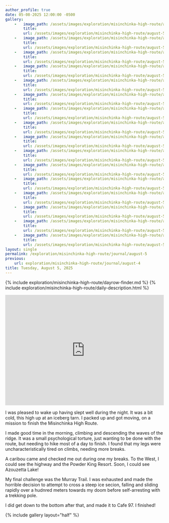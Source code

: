 ```yaml
---
author_profile: true
date: 05-08-2025 12:00:00 -0500
gallery: 
    -   image_path: /assets/images/exploration/misinchinka-high-route/august-5/small/9562.jpg
        title: 
        url: /assets/images/exploration/misinchinka-high-route/august-5/large/9562.jpg
    -   image_path: /assets/images/exploration/misinchinka-high-route/august-5/small/9563.jpg
        title: 
        url: /assets/images/exploration/misinchinka-high-route/august-5/large/9563.jpg
    -   image_path: /assets/images/exploration/misinchinka-high-route/august-5/small/9564.jpg
        title: 
        url: /assets/images/exploration/misinchinka-high-route/august-5/large/9564.jpg
    -   image_path: /assets/images/exploration/misinchinka-high-route/august-5/small/9565.jpg
        title: 
        url: /assets/images/exploration/misinchinka-high-route/august-5/large/9565.jpg
    -   image_path: /assets/images/exploration/misinchinka-high-route/august-5/small/9566.jpg
        title: 
        url: /assets/images/exploration/misinchinka-high-route/august-5/large/9566.jpg
    -   image_path: /assets/images/exploration/misinchinka-high-route/august-5/small/9567.jpg
        title: 
        url: /assets/images/exploration/misinchinka-high-route/august-5/large/9567.jpg
    -   image_path: /assets/images/exploration/misinchinka-high-route/august-5/small/9568.jpg
        title: 
        url: /assets/images/exploration/misinchinka-high-route/august-5/large/9568.jpg
    -   image_path: /assets/images/exploration/misinchinka-high-route/august-5/small/9569.jpg
        title: 
        url: /assets/images/exploration/misinchinka-high-route/august-5/large/9569.jpg
    -   image_path: /assets/images/exploration/misinchinka-high-route/august-5/small/9570.jpg
        title: 
        url: /assets/images/exploration/misinchinka-high-route/august-5/large/9570.jpg
    -   image_path: /assets/images/exploration/misinchinka-high-route/august-5/small/9571.jpg
        title: 
        url: /assets/images/exploration/misinchinka-high-route/august-5/large/9571.jpg
    -   image_path: /assets/images/exploration/misinchinka-high-route/august-5/small/9572.jpg
        title: 
        url: /assets/images/exploration/misinchinka-high-route/august-5/large/9572.jpg
    -   image_path: /assets/images/exploration/misinchinka-high-route/august-5/small/9573.jpg
        title: 
        url: /assets/images/exploration/misinchinka-high-route/august-5/large/9573.jpg
    -   image_path: /assets/images/exploration/misinchinka-high-route/august-5/small/9574.jpg
        title: 
        url: /assets/images/exploration/misinchinka-high-route/august-5/large/9574.jpg
    -   image_path: /assets/images/exploration/misinchinka-high-route/august-5/small/9575.jpg
        title: 
        url: /assets/images/exploration/misinchinka-high-route/august-5/large/9575.jpg
    -   image_path: /assets/images/exploration/misinchinka-high-route/august-5/small/9576.jpg
        title: 
        url: /assets/images/exploration/misinchinka-high-route/august-5/large/9576.jpg
    -   image_path: /assets/images/exploration/misinchinka-high-route/august-5/small/9577.jpg
        title: 
        url: /assets/images/exploration/misinchinka-high-route/august-5/large/9577.jpg
layout: single
permalink: /exploration/misinchinka-high-route/journal/august-5
previous:
    url: exploration/misinchinka-high-route/journal/august-4
title: Tuesday, August 5, 2025
---
```

{% include exploration/misinchinka-high-route/dayrow-finder.md %}
{% include exploration/misinchinka-high-route/daily-description.html %}

<iframe width="100%" height="350px" frameborder="0" allowfullscreen src="https://caltopo.com/m/A7JGC1M"></iframe>

I was pleased to wake up having slept well during the night. It was a bit cold, this high up at an iceberg tarn. I packed up and got moving, on a mission to finish the Misinchinka High Route.

I made good time in the morning, climbing and descending the waves of the ridge. It was a small psychological torture, just wanting to be done with the route, but needing to hike most of a day to finish. I found that my legs were uncharacteristically tired on climbs, needing more breaks.

A caribou came and checked me out during one my breaks. To the West, I could see the highway and the Powder King Resort. Soon, I could see Azouzetta Lake!

My final challenge was the Murray Trail. I was exhausted and made the horrible decision to attempt to cross a steep ice secion, falling and sliding rapidly over a hudnred meters towards my doom before self-arresting with a trekking pole.

I did get down to the bottom after that, and made it to Cafe 97. I finished!

{% include gallery layout="half" %}